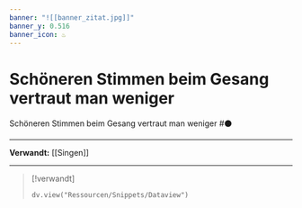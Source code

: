 ```yaml
---
banner: "![[banner_zitat.jpg]]"
banner_y: 0.516
banner_icon: ♨️
---
```


# Schöneren Stimmen beim Gesang vertraut man weniger

Schöneren Stimmen beim Gesang vertraut man weniger #⚫

---

**Verwandt:** [[Singen]]

---

> [!verwandt]
> ```dataviewjs
> dv.view("Ressourcen/Snippets/Dataview")
> ```